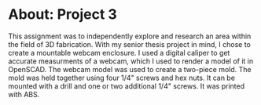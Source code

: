 About: Project 3
==================

This assignment was to independently explore and research an area within the field of 3D fabrication. With my senior thesis project in mind, I chose to create a mountable webcam enclosure. I used a digital caliper to get accurate measurments of a webcam, which I used to render a model of it in OpenSCAD. The webcam model was used to create a two-piece mold. The mold was held together using four 1/4" screws and hex nuts. It can be mounted with a drill and one or two additional 1/4" screws. It was printed with ABS.
